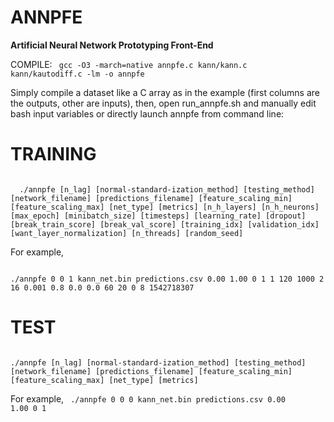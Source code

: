 # ANNPFE
<b>Artificial Neural Network Prototyping Front-End</b>

COMPILE:
<code>
  gcc -O3 -march=native annpfe.c kann/kann.c kann/kautodiff.c -lm -o annpfe
</code>

Simply compile a dataset like a C array as in the example (first columns are the outputs, other are inputs), then, open run_annpfe.sh and manually edit bash input variables or directly launch annpfe from command line:

# TRAINING
<code>
  ./annpfe [n_lag] [normal-standard-ization_method] [testing_method] [network_filename] [predictions_filename] [feature_scaling_min] [feature_scaling_max] [net_type] [metrics] [n_h_layers] [n_h_neurons] [max_epoch] [minibatch_size] [timesteps] [learning_rate] [dropout] [break_train_score] [break_val_score] [training_idx] [validation_idx] [want_layer_normalization] [n_threads] [random_seed]
</code>

For example,

<code>
./annpfe 0 0 1 kann_net.bin predictions.csv 0.00 1.00 0 1 1 120 1000 2 16 0.001 0.8 0.0 0.0 60 20 0 8 1542718307
</code>

# TEST
<code>
./annpfe [n_lag] [normal-standard-ization_method] [testing_method] [network_filename] [predictions_filename] [feature_scaling_min] [feature_scaling_max] [net_type] [metrics]
</code>

For example,
<code>
  ./annpfe 0 0 0 kann_net.bin predictions.csv 0.00 1.00 0 1
</code>
